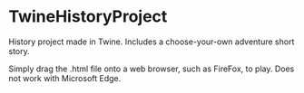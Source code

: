 # TwineHistoryProject
History project made in Twine. Includes a choose-your-own adventure short story. 


Simply drag the .html file onto a web browser, such as FireFox, to play. Does not work with Microsoft Edge.
